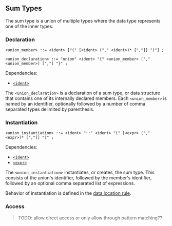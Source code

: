 ## Sum Types

The sum type is a union of multiple types where the data type represents one of the inner types.

### Declaration

```ebnf
<union_member> ::= <ident> ["(" [<ident> ("," <ident>)* [","]] ")"] ;

<union_declaration> ::= "union" <ident> "{" <union_member> ["," <union_member>] [","] "}" ;
```

Dependencies:

- [`<ident>`](../identifiers.md)

The `<union_declaration>` is a declaration of a sum type, or data structure that contains one of its
internally declared members. Each `<union_member>` is named by an identifier, optionally followed by
a number of comma separated types delimited by parenthesis.

### Instantiation

```ebnf
<union_instantiation> ::= <ident> "::" <ident> "(" [<expr> ("," <expr>)* [","]] ")" ;
```

Dependencies:

- [`<ident>`](../identifiers.md)
- [`<expr>`](../expressions.md)

The `<union_instantiation>` instantiates, or creates, the sum type. This consists of the union's
identifier, followed by the member's identifier, followed by an optional comma separated list of
expressions.

Behavior of instantiation is defined in the [data location rule](../../semantics/data-locations.md).

### Access

> TODO: allow direct access or only allow through pattern matching??
